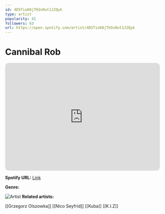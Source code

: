 ```yaml
---
id: 4D5Tio68jTH1n0ut1J2Qyk
type: artist
popularity: 41
followers: 63
url: https://open.spotify.com/artist/4D5Tio68jTH1n0ut1J2Qyk
---
```

# Cannibal Rob

<iframe style="border-radius:12px" src="https://open.spotify.com/embed/artist/4D5Tio68jTH1n0ut1J2Qyk" width="100%" height="352" frameBorder="0" allowfullscreen="" allow="autoplay; clipboard-write; encrypted-media; fullscreen; picture-in-picture" loading="lazy"></iframe>

**Spotify URL:** [Link](https://open.spotify.com/artist/4D5Tio68jTH1n0ut1J2Qyk)

**Genre:** 

![Artist]()
**Related artists:**

[[Grzegorz Olszowka]]
[[Nico Seyfrid]]
[[Kuba]]
[[K.I.Z]]
